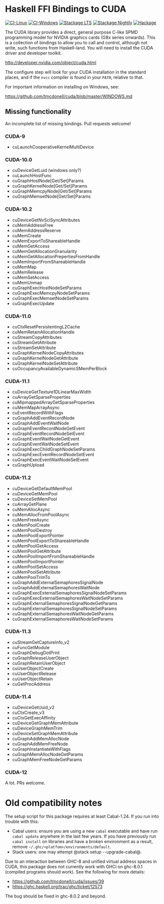 Haskell FFI Bindings to CUDA
============================

[![CI-Linux](https://github.com/tmcdonell/cuda/actions/workflows/ci-linux.yml/badge.svg)](https://github.com/tmcdonell/cuda/actions/workflows/ci-linux.yml)
[![CI-Windows](https://github.com/tmcdonell/cuda/actions/workflows/ci-windows.yml/badge.svg)](https://github.com/tmcdonell/cuda/actions/workflows/ci-windows.yml)
[![Stackage LTS](https://stackage.org/package/cuda/badge/lts)](https://stackage.org/lts/package/cuda)
[![Stackage Nightly](https://stackage.org/package/cuda/badge/nightly)](https://stackage.org/nightly/package/cuda)
[![Hackage](https://img.shields.io/hackage/v/cuda.svg)](https://hackage.haskell.org/package/cuda)

The CUDA library provides a direct, general purpose C-like SPMD programming
model for NVIDIA graphics cards (G8x series onwards). This is a collection of
bindings to allow you to call and control, although not write, such functions
from Haskell-land. You will need to install the CUDA driver and developer
toolkit.

  <http://developer.nvidia.com/object/cuda.html>

The configure step will look for your CUDA installation in the standard places,
and if the `nvcc` compiler is found in your `PATH`, relative to that.

For important information on installing on Windows, see:

  <https://github.com/tmcdonell/cuda/blob/master/WINDOWS.md>


## Missing functionality

An incomplete list of missing bindings. Pull requests welcome!

### CUDA-9

- cuLaunchCooperativeKernelMultiDevice

### CUDA-10.0

- cuDeviceGetLuid (windows only?)
- cuLaunchHostFunc
- cuGraphHostNode[Get/Set]Params
- cuGraphKernelNode[Get/Set]Params
- cuGraphMemcpyNode[Get/Set]Params
- cuGraphMemsetNode[Get/Set]Params

### CUDA-10.2

- cuDeviceGetNvSciSyncAttributes
- cuMemAddressFree
- cuMemAddressReserve
- cuMemCreate
- cuMemExportToShareableHandle
- cuMemGetAccess
- cuMemGetAllocationGranularity
- cuMemGetAllocationPrepertiesFromHandle
- cuMemImportFromShareableHandle
- cuMemMap
- cuMemRelease
- cuMemSetAccess
- cuMemUnmap
- cuGraphExecHostNodeSetParams
- cuGraphExecMemcpyNodeSetParams
- cuGraphExecMemsetNodeSetParams
- cuGraphExecUpdate

### CUDA-11.0

- cuCtxResetPersistentingL2Cache
- cuMemRetainAllocationHandle
- cuStreamCopyAttributes
- cuStreamGetAttribute
- cuStreamSetAttribute
- cuGraphKernelNodeCopyAttributes
- cuGraphKernelNodeGetAttribute
- cuGraphKernelNodeSetAttribute
- cuOccupancyAvailableDynamicSMemPerBlock

### CUDA-11.1

- cuDeviceGetTexture1DLinearMaxWidth
- cuArrayGetSparseProperties
- cuMipmappedArrayGetSparseProperties
- cuMemMapArrayAsync
- cuEventRecordWithFlags
- cuGraphAddEventRecordNode
- cuGraphAddEventWaitNode
- cuGraphEventRecordNodeGetEvent
- cuGraphEventRecordNodeSetEvent
- cuGraphEventWaitNodeGetEvent
- cuGraphEventWaitNodeSetEvent
- cuGraphExecChildGraphNodeSetParams
- cuGraphExecEventRecordNodeSetEvent
- cuGraphExecEventWaitNodeSetEvent
- cuGraphUpload

### CUDA-11.2

- cuDeviceGetDefaultMemPool
- cuDeviceGetMemPool
- cuDeviceSetMemPool
- cuArrayGetPlane
- cuMemAllocAsync
- cuMemAllocFromPoolAsync
- cuMemFreeAsync
- cuMemPoolCreate
- cuMemPoolDestroy
- cuMemPoolExportPointer
- cuMemPoolExportToShareableHandle
- cuMemPoolGetAccess
- cuMemPoolGetAttribute
- cuMemPoolImportFromShareableHandle
- cuMemPoolImportPointer
- cuMemPoolSetAccess
- cuMemPoolSetAttribute
- cuMemPoolTrimTo
- cuGraphAddExternalSemaphoresSignalNode
- cuGraphAddExternalSemaphoresWaitNode
- cuGraphExecExternalSemaphoresSignalNodeSetParams
- cuGraphExecExternalSemaphoresWaitNodeSetParams
- cuGraphExternalSemaphoresSignalNodeGetParams
- cuGraphExternalSemaphoresSignalNodeSetParams
- cuGraphExternalSemaphoresWaitNodeGetParams
- cuGraphExternalSemaphoresWaitNodeSetParams

### CUDA-11.3

- cuStreamGetCaptureInfo_v2
- cuFuncGetModule
- cuGraphDebugDotPrint
- cuGraphReleaseUserObject
- cuGraphRetainUserObject
- cuUserObjectCreate
- cuUserObjectRelease
- cuUserObjectRetain
- cuGetProcAddress

### CUDA-11.4

- cuDeviceGetUuid_v2
- cuCtxCreate_v3
- cuCtxGetExecAffinity
- cuDeviceGetGraphMemAttribute
- cuDeviceGraphMemTrim
- cuDeviceSetGraphMemAttribute
- cuGraphAddMemAllocNode
- cuGraphAddMemFreeNode
- cuGraphInstantiateWithFlags
- cuGraphMemAllocNodeGetParams
- cuGraphMemFreeNodeGetParams

### CUDA-12

A lot. PRs welcome.


# Old compatibility notes

The setup script for this package requires at least Cabal-1.24. If you run into trouble with this:

* Cabal users: ensure you are using a new `cabal` executable and have run `cabal update` anywhere in the last few years. If you have previously run `cabal install` on libraries and have a broken environment as a result, remove `~/.ghc/<platfom>/environments/default`.
* Stack users: one may attempt @stack setup --upgrade-cabal@.

Due to an interaction between GHC-8 and unified virtual address spaces in
CUDA, this package does not currently work with GHCi on ghc-8.0.1 (compiled
programs should work). See the following for more details:

* <https://github.com/tmcdonell/cuda/issues/39>
* <https://ghc.haskell.org/trac/ghc/ticket/12573>

The bug should be fixed in ghc-8.0.2 and beyond.
